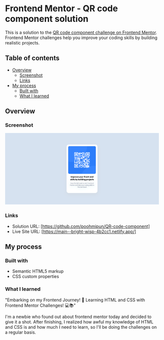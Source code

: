 # Frontend Mentor - QR code component solution

This is a solution to the [QR code component challenge on Frontend Mentor](https://www.frontendmentor.io/challenges/qr-code-component-iux_sIO_H). Frontend Mentor challenges help you improve your coding skills by building realistic projects.

## Table of contents

- [Overview](#overview)
  - [Screenshot](#screenshot)
  - [Links](#links)
- [My process](#my-process)
  - [Built with](#built-with)
  - [What I learned](#what-i-learned)

## Overview

### Screenshot

![](./images/screenshot/screencapture.png)

### Links

- Solution URL: [https://github.com/poohmipun/QR-code-component]
- Live Site URL: [https://main--bright-wisp-4b2cc1.netlify.app/]

## My process

### Built with

- Semantic HTML5 markup
- CSS custom properties

### What I learned

"Embarking on my Frontend Journey! 🚀 Learning HTML and CSS with Frontend Mentor Challenges! 💻📚"

I'm a newbie who found out about frontend mentor today and decided to give it a shot. After finishing, I realized how awful my knowledge of HTML and CSS is and how much I need to learn, so I'll be doing the challenges on a regular basis.
